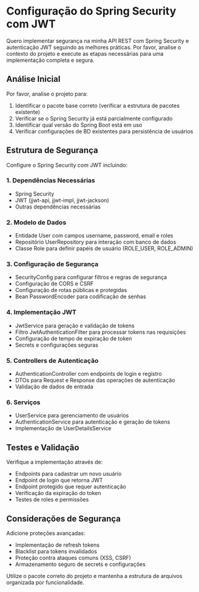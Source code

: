 # Configuração do Spring Security com JWT

Quero implementar segurança na minha API REST com Spring Security e autenticação JWT seguindo as melhores práticas. Por favor, analise o contexto do projeto e execute as etapas necessárias para uma implementação completa e segura.

## Análise Inicial

Por favor, analise o projeto para:
1. Identificar o pacote base correto (verificar a estrutura de pacotes existente)
2. Verificar se o Spring Security já está parcialmente configurado
3. Identificar qual versão do Spring Boot está em uso
4. Verificar configurações de BD existentes para persistência de usuários

## Estrutura de Segurança

Configure o Spring Security com JWT incluindo:

### 1. Dependências Necessárias
- Spring Security
- JWT (jjwt-api, jjwt-impl, jjwt-jackson)
- Outras dependências necessárias

### 2. Modelo de Dados
- Entidade User com campos username, password, email e roles
- Repositório UserRepository para interação com banco de dados
- Classe Role para definir papéis de usuário (ROLE_USER, ROLE_ADMIN)

### 3. Configuração de Segurança
- SecurityConfig para configurar filtros e regras de segurança
- Configuração de CORS e CSRF
- Configuração de rotas públicas e protegidas
- Bean PasswordEncoder para codificação de senhas

### 4. Implementação JWT
- JwtService para geração e validação de tokens
- Filtro JwtAuthenticationFilter para processar tokens nas requisições
- Configuração de tempo de expiração de token
- Secrets e configurações seguras

### 5. Controllers de Autenticação
- AuthenticationController com endpoints de login e registro
- DTOs para Request e Response das operações de autenticação
- Validação de dados de entrada

### 6. Serviços
- UserService para gerenciamento de usuários
- AuthenticationService para autenticação e geração de tokens
- Implementação de UserDetailsService

## Testes e Validação

Verifique a implementação através de:
- Endpoints para cadastrar um novo usuário
- Endpoint de login que retorna JWT
- Endpoint protegido que requer autenticação
- Verificação da expiração do token
- Testes de roles e permissões

## Considerações de Segurança

Adicione proteções avançadas:
- Implementação de refresh tokens
- Blacklist para tokens invalidados
- Proteção contra ataques comuns (XSS, CSRF)
- Armazenamento seguro de secrets e configurações

Utilize o pacote correto do projeto e mantenha a estrutura de arquivos organizada por funcionalidade. 
